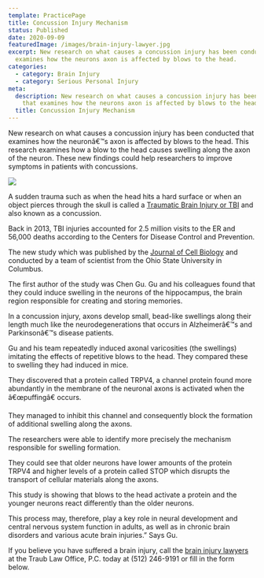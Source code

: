 ```yaml
---
template: PracticePage
title: Concussion Injury Mechanism
status: Published
date: 2020-09-09
featuredImage: /images/brain-injury-lawyer.jpg
excerpt: New research on what causes a concussion injury has been conducted that
  examines how the neurons axon is affected by blows to the head.
categories:
  - category: Brain Injury
  - category: Serious Personal Injury
meta:
  description: New research on what causes a concussion injury has been conducted
    that examines how the neurons axon is affected by blows to the head.
  title: Concussion Injury Mechanism
---
```

<!--StartFragment-->

New research on what causes a concussion injury has been conducted that examines how the neuronâ€™s axon is affected by blows to the head. This research examines how a blow to the head causes swelling along the axon of the neuron. These new findings could help researchers to improve symptoms in patients with concussions.

<!--EndFragment-->

![](/images/concussion-injury.jpg)

<!--StartFragment-->

A sudden trauma such as when the head hits a hard surface or when an object pierces through the skull is called a [Traumatic Brain Injury or TBI](https://www.austinaccidentlawyer.com/practice-areas/serious-personal-injury/brain-injury-lawyers/traumatic-brain-injuries-tbi/) and also known as a concussion.

Back in 2013, TBI injuries accounted for 2.5 million visits to the ER and 56,000 deaths according to the Centers for Disease Control and Prevention.

The new study which was published by the [Journal of Cell Biology](http://jcb.rupress.org/) and conducted by a team of scientist from the Ohio State University in Columbus.

The first author of the study was Chen Gu. Gu and his colleagues found that they could induce swelling in the neurons of the hippocampus, the brain region responsible for creating and storing memories.

In a concussion injury, axons develop small, bead-like swellings along their length much like the neurodegenerations that occurs in Alzheimerâ€™s and Parkinsonâ€™s disease patients.

Gu and his team repeatedly induced axonal varicosities (the swellings) imitating the effects of repetitive blows to the head. They compared these to swelling they had induced in mice.

They discovered that a protein called TRPV4, a channel protein found more abundantly in the membrane of the neuronal axons is activated when the â€œpuffingâ€ occurs.

They managed to inhibit this channel and consequently block the formation of additional swelling along the axons.

The researchers were able to identify more precisely the mechanism responsible for swelling formation.

They could see that older neurons have lower amounts of the protein TRPV4 and higher levels of a protein called STOP which disrupts the transport of cellular materials along the axons.

This study is showing that blows to the head activate a protein and the younger neurons react differently than the older neurons.

This process may, therefore, play a key role in neural development and central nervous system function in adults, as well as in chronic brain disorders and various acute brain injuries.” Says Gu.

If you believe you have suffered a brain injury, call the [brain injury lawyers](https://www.austinaccidentlawyer.com/practice-areas/serious-personal-injury/brain-injury-lawyers/) at the Traub Law Office, P.C. today at (512) 246-9191 or fill in the form below.

<!--EndFragment-->
